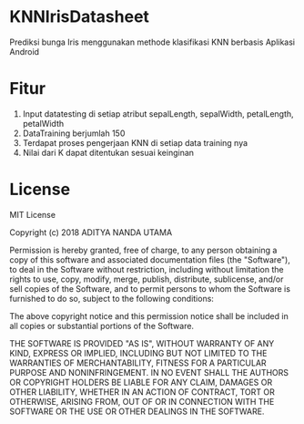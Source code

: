 # KNNIrisDatasheet
Prediksi bunga Iris menggunakan methode klasifikasi KNN berbasis Aplikasi Android

# Fitur
1. Input datatesting di setiap atribut sepalLength, sepalWidth, petalLength, petalWidth
2. DataTraining berjumlah 150
3. Terdapat proses pengerjaan KNN di setiap data training nya
4. Nilai dari K dapat ditentukan sesuai keinginan

# License
MIT License

Copyright (c) 2018 ADITYA NANDA UTAMA

Permission is hereby granted, free of charge, to any person obtaining a copy
of this software and associated documentation files (the "Software"), to deal
in the Software without restriction, including without limitation the rights
to use, copy, modify, merge, publish, distribute, sublicense, and/or sell
copies of the Software, and to permit persons to whom the Software is
furnished to do so, subject to the following conditions:

The above copyright notice and this permission notice shall be included in all
copies or substantial portions of the Software.

THE SOFTWARE IS PROVIDED "AS IS", WITHOUT WARRANTY OF ANY KIND, EXPRESS OR
IMPLIED, INCLUDING BUT NOT LIMITED TO THE WARRANTIES OF MERCHANTABILITY,
FITNESS FOR A PARTICULAR PURPOSE AND NONINFRINGEMENT. IN NO EVENT SHALL THE
AUTHORS OR COPYRIGHT HOLDERS BE LIABLE FOR ANY CLAIM, DAMAGES OR OTHER
LIABILITY, WHETHER IN AN ACTION OF CONTRACT, TORT OR OTHERWISE, ARISING FROM,
OUT OF OR IN CONNECTION WITH THE SOFTWARE OR THE USE OR OTHER DEALINGS IN THE
SOFTWARE.
